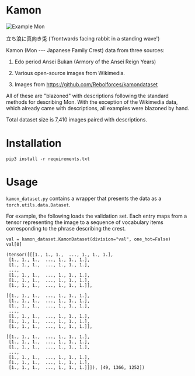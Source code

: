 # Kamon

![Example
 Mon](https://github.com/SakanaAI/Kamon/blob/main/data/mon-white-224/29605.jpg)

立ち浪に真向き兎 ('frontwards facing rabbit in a standing wave')

Kamon (Mon --- Japanese Family Crest) data from three sources:

1. Edo period Ansei Bukan (Armory of the Ansei Reign Years)

2. Various open-source images from Wikimedia.

3. Images from https://github.com/Rebolforces/kamondataset

All of these are "blazoned" with descriptions following the standard methods for
describing Mon. With the exception of the Wikimedia data, which already came
with descriptions, all examples were blazoned by hand.

Total dataset size is 7,410 images paired with descriptions.

# Installation

`pip3 install -r requirements.txt`

# Usage

`kamon_dataset.py` contains a wrapper that presents the data as a
`torch.utils.data.Dataset`.

For example, the following loads the validation set. Each entry maps from a tensor representing the image to a
sequence of vocabulary items corresponding to the phrase describing the crest.

    val = kamon_dataset.KamonDataset(division="val", one_hot=False)
    val[0]

    (tensor([[[1., 1., 1.,  ..., 1., 1., 1.],
	 [1., 1., 1.,  ..., 1., 1., 1.],
	 [1., 1., 1.,  ..., 1., 1., 1.],
	 ...,
	 [1., 1., 1.,  ..., 1., 1., 1.],
	 [1., 1., 1.,  ..., 1., 1., 1.],
	 [1., 1., 1.,  ..., 1., 1., 1.]],

	[[1., 1., 1.,  ..., 1., 1., 1.],
	 [1., 1., 1.,  ..., 1., 1., 1.],
	 [1., 1., 1.,  ..., 1., 1., 1.],
	 ...,
	 [1., 1., 1.,  ..., 1., 1., 1.],
	 [1., 1., 1.,  ..., 1., 1., 1.],
	 [1., 1., 1.,  ..., 1., 1., 1.]],

	[[1., 1., 1.,  ..., 1., 1., 1.],
	 [1., 1., 1.,  ..., 1., 1., 1.],
	 [1., 1., 1.,  ..., 1., 1., 1.],
	 ...,
	 [1., 1., 1.,  ..., 1., 1., 1.],
	 [1., 1., 1.,  ..., 1., 1., 1.],
	 [1., 1., 1.,  ..., 1., 1., 1.]]]), [49, 1366, 1252])
